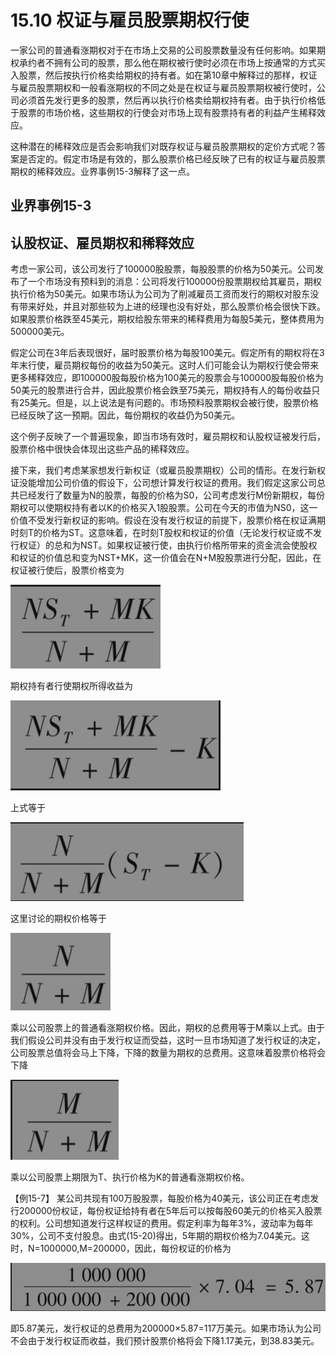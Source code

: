 # 15.10 权证与雇员股票期权行使

一家公司的普通看涨期权对于在市场上交易的公司股票数量没有任何影响。如果期权承约者不拥有公司的股票，那么他在期权被行使时必须在市场上按通常的方式买入股票，然后按执行价格卖给期权的持有者。如在第10章中解释过的那样，权证与雇员股票期权和一般看涨期权的不同之处是在权证与雇员股票期权被行使时，公司必须首先发行更多的股票，然后再以执行价格卖给期权持有者。由于执行价格低于股票的市场价格，这些期权的行使会对市场上现有股票持有者的利益产生稀释效应。

这种潜在的稀释效应是否会影响我们对既存权证与雇员股票期权的定价方式呢？答案是否定的。假定市场是有效的，那么股票价格已经反映了已有的权证与雇员股票期权的稀释效应。业界事例15-3解释了这一点。

## 业界事例15-3

## 认股权证、雇员期权和稀释效应

考虑一家公司，该公司发行了100000股股票，每股股票的价格为50美元。公司发布了一个市场没有预料到的消息：公司将发行100000份股票期权给其雇员，期权执行价格为50美元。如果市场认为公司为了削减雇员工资而发行的期权对股东没有带来好处，并且对那些较为上进的经理也没有好处，那么股票价格会很快下跌。如果股票价格跌至45美元，期权给股东带来的稀释费用为每股5美元，整体费用为500000美元。


假定公司在3年后表现很好，届时股票价格为每股100美元。假定所有的期权将在3年末行使，雇员期权每份的收益为50美元。这时人们可能会认为期权行使会带来更多稀释效应，即100000股每股价格为100美元的股票会与100000股每股价格为50美元的股票进行合并，因此股票价格会跌至75美元，期权持有人的每份收益只有25美元。但是，以上说法是有问题的。市场预料股票期权会被行使，股票价格已经反映了这一预期。因此，每份期权的收益仍为50美元。

这个例子反映了一个普遍现象，即当市场有效时，雇员期权和认股权证被发行后，股票价格中很快会体现出这些产品的稀释效应。


接下来，我们考虑某家想发行新权证（或雇员股票期权）公司的情形。在发行新权证没能增加公司价值的假设下，公司想计算发行权证的费用。我们假定这家公司总共已经发行了数量为N的股票，每股的价格为S0，公司考虑发行M份新期权，每份期权可以使期权持有者以K的价格买入1股股票。公司在今天的市值为NS0，这一价值不受发行新权证的影响。假设在没有发行权证的前提下，股票价格在权证满期时刻T的价格为ST。这意味着，在时刻T股权和权证的价值（无论发行权证或不发行权证）的总和为NST。如果权证被行使，由执行价格所带来的资金流会使股权和权证的价值总和变为NST+MK，这一价值会在N+M股股票进行分配，因此，在权证被行使后，股票价格变为

![](images/2024-03-04-16-21-21.png)

期权持有者行使期权所得收益为

![](images/2024-03-04-16-21-39.png)

上式等于

![](images/2024-03-04-16-21-57.png)

这里讨论的期权价格等于

![](images/2024-03-04-16-22-15.png)

乘以公司股票上的普通看涨期权价格。因此，期权的总费用等于M乘以上式。由于我们假设公司并没有由于发行权证而受益，这时一旦市场知道了发行权证的决定，公司股票总值将会马上下降，下降的数量为期权的总费用。这意味着股票价格将会下降

![](images/2024-03-04-16-22-33.png)

乘以公司股票上期限为T、执行价格为K的普通看涨期权价格。


【例15-7】 某公司共现有100万股股票，每股价格为40美元，该公司正在考虑发行200000份权证，每份权证给持有者在5年后可以按每股60美元的价格买入股票的权利。公司想知道发行这样权证的费用。假定利率为每年3%，波动率为每年30%，公司不支付股息。由式(15-20)得出，5年期的期权价格为7.04美元。这时，N=1000000,M=200000，因此，每份权证的价格为

![](images/2024-03-04-16-23-01.png)

即5.87美元，发行权证的总费用为200000×5.87=117万美元。如果市场认为公司不会由于发行权证而收益，我们预计股票价格将会下降1.17美元，到38.83美元。